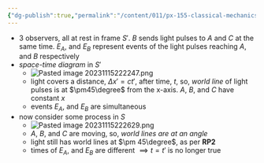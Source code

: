```yaml
---
{"dg-publish":true,"permalink":"/content/011/px-155-classical-mechanics-and-special-relativity/special-relativity/px-155-g-foundations-of-special-relativity/px-155-g4-relativity-of-simultaneity/","noteIcon":"1","created":"2025-08-27T13:14:00.899+01:00","updated":"2024-11-26T19:58:03.000+00:00"}
---
```


- 3 observers, all at rest in frame $S'$. $B$ sends light pulses to $A$ and $C$ at the same time. $E_{A}$, and $E_{B}$ represent events of the light pulses reaching $A$, and $B$ respectively
- *space-time diagram* in $S'$
	- ![Pasted image 20231115222247.png](/img/user/pics/Pasted%20image%2020231115222247.png)
	- light covers a distance, $\Delta x' = ct'$, after time, $t$, so, *world line* of light pulses is at $\pm45\degree$ from the x-axis. $A$, $B$, and $C$ have constant $x$
	- events $E_{A}$, and $E_{B}$ are simultaneous
- now consider some process in $S$
	- ![Pasted image 20231115222629.png](/img/user/pics/Pasted%20image%2020231115222629.png)
	- $A$, $B$, and $C$ are moving, so, *world lines are at an angle* 
	- light still has world lines at $\pm 45\degree$, as per **RP2**
	- times of $E_{A}$, and $E_{B}$ are different $\implies t=t'$ is no longer true
